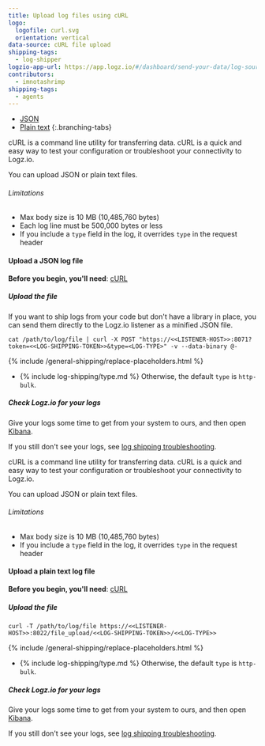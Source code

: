 ```yaml
---
title: Upload log files using cURL
logo:
  logofile: curl.svg
  orientation: vertical
data-source: cURL file upload
shipping-tags:
  - log-shipper
logzio-app-url: https://app.logz.io/#/dashboard/send-your-data/log-sources/File-UploadcURL
contributors:
  - imnotashrimp
shipping-tags:
  - agents
---
```


<!-- tabContainer:start -->
<div class="branching-container">

* [JSON](#json-config)
* [Plain text](#plain-text-config)
{:.branching-tabs}

<!-- tab:start -->
<div id="json-config">

cURL is a command line utility for transferring data. cURL is a quick and easy way to test your configuration or troubleshoot your connectivity to Logz.io.

You can upload JSON or plain text files.


###### Limitations

* Max body size is 10 MB (10,485,760 bytes)
* Each log line must be 500,000 bytes or less
* If you include a `type` field in the log, it overrides `type` in the request header

#### Upload a JSON log file

**Before you begin, you'll need**:
[cURL](https://curl.haxx.se/download.html)


<div class="tasklist">

##### Upload the file

If you want to ship logs from your code but don't have a library in place,
you can send them directly to the Logz.io listener as a minified JSON file.

```shell
cat /path/to/log/file | curl -X POST "https://<<LISTENER-HOST>>:8071?token=<<LOG-SHIPPING-TOKEN>>&type=<LOG-TYPE>" -v --data-binary @-
```

{% include /general-shipping/replace-placeholders.html %}

* {% include log-shipping/type.md %} Otherwise, the default `type` is `http-bulk`.

##### Check Logz.io for your logs

Give your logs some time to get from your system to ours, and then open [Kibana](https://app.logz.io/#/dashboard/kibana).

If you still don't see your logs, see [log shipping troubleshooting]({{site.baseurl}}/user-guide/log-shipping/log-shipping-troubleshooting.html).

</div>

</div>
<!-- tab:end -->

<!-- tab:start -->
<div id="plain-text-config">

cURL is a command line utility for transferring data. cURL is a quick and easy way to test your configuration or troubleshoot your connectivity to Logz.io.

You can upload JSON or plain text files.


###### Limitations

* Max body size is 10 MB (10,485,760 bytes)
* If you include a `type` field in the log, it overrides `type` in the request header


#### Upload a plain text log file

**Before you begin, you'll need**:
[cURL](https://curl.haxx.se/download.html)

<div class="tasklist">

##### Upload the file


```shell
curl -T /path/to/log/file https://<<LISTENER-HOST>>:8022/file_upload/<<LOG-SHIPPING-TOKEN>>/<<LOG-TYPE>>
```


{% include /general-shipping/replace-placeholders.html %}

* {% include log-shipping/type.md %} Otherwise, the default `type` is `http-bulk`.

##### Check Logz.io for your logs

Give your logs some time to get from your system to ours, and then open [Kibana](https://app.logz.io/#/dashboard/kibana).

If you still don't see your logs, see [log shipping troubleshooting]({{site.baseurl}}/user-guide/log-shipping/log-shipping-troubleshooting.html).

</div>

</div>
<!-- tab:end -->


</div>
<!-- tabContainer:end -->
